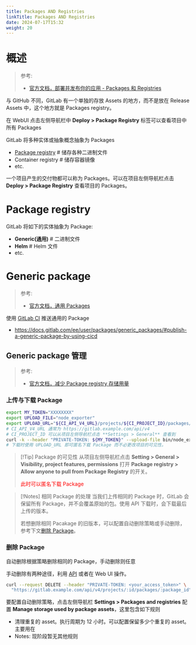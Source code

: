 ```yaml
---
title: Packages AND Registries
linkTitle: Packages AND Registries
date: 2024-07-17T15:32
weight: 20
---
```


# 概述

> 参考:
>
> - [官方文档，部署并发布你的应用 - Packages 和 Registries](https://docs.gitlab.com/ee/user/packages/package_registry/)

与 GitHub 不同，GitLab 有一个单独的存放 Assets 的地方，而不是放在 Release Assets 中，这个地方就是 Packages registry。

在 WebUI 点击左侧导航栏中 **Deploy > Package Registry** 标签可以查看项目中所有 Packages

GitLab 将多种实体或抽象概念抽象为 Packages

- [Package registry](#Package%20registry) # 储存各种二进制文件
- Container registry # 储存容器镜像
- etc.

一个项目产生的交付物都可以称为 Packages。可以在项目左侧导航栏点击 **Deploy > Package Registry** 查看项目的 Packages。

# Package registry

GitLab 将如下的实体抽象为 Package:

- **Generic(通用)** # 二进制文件
- **Helm** # Helm 文件
- etc.

# Generic package

> 参考:
>
> - [官方文档，通用 Packages](https://docs.gitlab.com/ee/user/packages/generic_packages)

使用 [GitLab CI](docs/2.编程/Programming%20tools/SCM/GitLab/GitLab%20CI.md) 推送通用的 Package

- https://docs.gitlab.com/ee/user/packages/generic_packages/#publish-a-generic-package-by-using-cicd

## Generic package 管理

> 参考:
>
> - [官方文档，减少 Package registry 存储用量](https://docs.gitlab.com/ee/user/packages/package_registry/reduce_package_registry_storage.html)

### 上传与下载 Package

```bash
export MY_TOKEN="XXXXXXXX"
export UPLOAD_FILE="node_exporter"
export UPLOAD_URL="${CI_API_V4_URL}/projects/${CI_PROJECT_ID}/packages/generic/node_exporter/v1.0.0"
# CI_API_V4_URL 通常为 https://gitlab.example.com/api/v4
# CI_PROJECT_ID 可以从项目左侧导航栏点击 **Settings > General** 查看到
curl -k --header "PRIVATE-TOKEN: ${MY_TOKEN}" --upload-file bin/node_exporter "${UPLOAD_URL}"
# 下载时使用 UPLOAD_URL 即可匿名下载 Package 而不必更改项目的可见性。
```

> [!Tip] Package 的可见性
> 从项目左侧导航栏点击 **Setting > General > Visibility, project features, permissions** 打开 **Package registry > Allow anyone to pull from Package Registry** 的开关。
>
> <font color="#ff0000">此时可以匿名下载 Package</font>

> [!Notes] 相同 Package 的处理
> 当我们上传相同的 Package 时，GitLab 会保留所有 Package，并不会覆盖原始的包。使用 API 下载时，会下载最后上传的版本。
>
> 若想删除相同 Pacakage 的旧版本，可以配置自动删除策略或手动删除，参考下文[删除 Package](#删除%20Package)。

### 删除 Package

自动删除根据策略删除相同的 Package，手动删除则任意

手动删除有两种途径，利用 [API](https://docs.gitlab.com/ee/api/packages.html#delete-a-project-package) 或者在 Web UI 操作。

```bash
curl --request DELETE --header "PRIVATE-TOKEN: <your_access_token>" \
  "https://gitlab.example.com/api/v4/projects/:id/packages/:package_id"
```

要配置自动删除策略，点击左侧导航栏 **Settings > Packages and registries** 配置 **Manage storage used by package assets**，这里包含如下规则

- 清理重复的 asset。执行周期为 12 小时。可以配置保留多少个重复的 asset。主要用在
- Notes: 现阶段暂无其他规则


